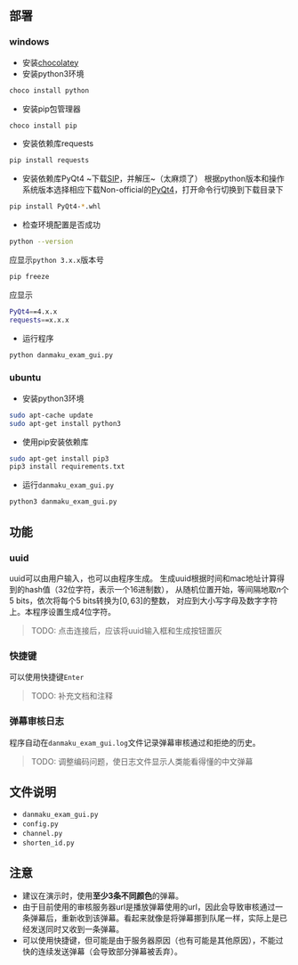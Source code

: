 ## 部署

### windows
- 安装[chocolatey](https://chocolatey.org/)
- 安装python3环境
```bash
choco install python
```
- 安装pip包管理器
```bash
choco install pip
```
- 安装依赖库requests
```bash
pip install requests
```
- 安装依赖库PyQt4
~下载[SIP](http://jaist.dl.sourceforge.net/project/pyqt/sip/sip-4.16.6/sip-4.16.6.zip)，并解压~（太麻烦了）
根据python版本和操作系统版本选择相应下载Non-official的[PyQt4](http://www.lfd.uci.edu/~gohlke/pythonlibs/#pyqt4)，打开命令行切换到下载目录下
```bash
pip install PyQt4-*.whl
```
- 检查环境配置是否成功
```bash
python --version
```
应显示`python 3.x.x`版本号
```bash
pip freeze
```
应显示
```bash
PyQt4==4.x.x
requests==x.x.x
```
- 运行程序
```bash
python danmaku_exam_gui.py
```


### ubuntu
- 安装python3环境
```bash
sudo apt-cache update
sudo apt-get install python3
```

- 使用pip安装依赖库
```bash
sudo apt-get install pip3
pip3 install requirements.txt
```

- 运行`danmaku_exam_gui.py`
```bash
python3 danmaku_exam_gui.py
```


## 功能

### uuid
uuid可以由用户输入，也可以由程序生成。
生成uuid根据时间和mac地址计算得到的hash值（32位字符，表示一个16进制数），
从随机位置开始，等间隔地取$n$个5 bits，依次将每个5 bits转换为$[0, 63]$的整数，
对应到大小写字母及数字字符上。本程序设置生成4位字符。

> TODO: 点击连接后，应该将uuid输入框和生成按钮置灰

### 快捷键
可以使用快捷键`Enter`

> TODO: 补充文档和注释

### 弹幕审核日志
程序自动在`danmaku_exam_gui.log`文件记录弹幕审核通过和拒绝的历史。

> TODO: 调整编码问题，使日志文件显示人类能看得懂的中文弹幕


## 文件说明
- `danmaku_exam_gui.py`
- `config.py`
- `channel.py`
- `shorten_id.py`

## 注意
- 建议在演示时，使用**至少3条不同颜色**的弹幕。
- 由于目前使用的审核服务器url是播放弹幕使用的url，因此会导致审核通过一条弹幕后，重新收到该弹幕。看起来就像是将弹幕挪到队尾一样，实际上是已经发送同时又收到一条弹幕。
- 可以使用快捷键，但可能是由于服务器原因（也有可能是其他原因），不能过快的连续发送弹幕（会导致部分弹幕被丢弃）。
